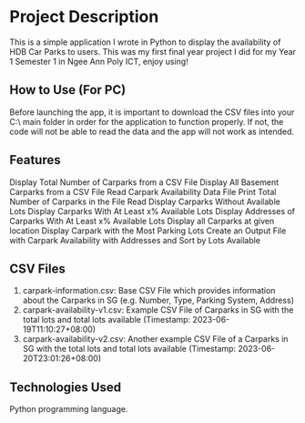 # Project Description

This is a simple application I wrote in Python to display the availability of HDB Car Parks to users. This was my first final year project I did for my Year 1 Semester 1 in Ngee Ann Poly ICT, enjoy using!

## How to Use (For PC)

Before launching the app, it is important to download the CSV files into your C:\\ main folder in order for the application to function properly. If not, the code will not be able to read the data and the app will not work as intended. 

## Features

Display Total Number of Carparks from a CSV File
Display All Basement Carparks from a CSV File
Read Carpark Availability Data File
Print Total Number of Carparks in the File Read
Display Carparks Without Available Lots
Display Carparks With At Least x% Available Lots
Display Addresses of Carparks With At Least x% Available Lots
Display all Carparks at given location
Display Carpark with the Most Parking Lots
Create an Output File with Carpark Availability with Addresses and Sort by Lots Available

## CSV Files
1. carpark-information.csv: Base CSV File which provides information about the Carparks in SG (e.g. Number, Type, Parking System, Address)
2. carpark-availability-v1.csv: Example CSV File of Carparks in SG with the total lots and total lots available (Timestamp: 2023-06-19T11:10:27+08:00)
3. carpark-availability-v2.csv: Another example CSV File of a Carparks in SG with the total lots and total lots available (Timestamp: 2023-06-20T23:01:26+08:00)

## Technologies Used

Python programming language.
